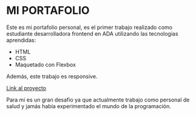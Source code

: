 #  MI PORTAFOLIO

Este es mi portafolio personal, es el primer trabajo realizado como estudiante  desarrolladora frontend en ADA utilizando las tecnologias aprendidas:

- HTML
- CSS
- Maquetado con Flexbox

Además, este trabajo es responsive. 

[Link al proyecto](https://sofiabernabeicejas.github.io/Portafolio/)

Para mi es un gran desafio ya que actualmente trabajo como personal de salud y jamás había experimentado el mundo de la programación.  





